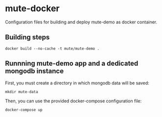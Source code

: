 # mute-docker

Configuration files for building and deploy mute-demo as docker container.

## Building steps 

```
docker build --no-cache -t mute/mute-demo .
```

## Runnning mute-demo app and a dedicated mongodb instance

First, you must create a directory in which mongodb data will be saved:
```
mkdir mute-data
```

Then, you can use the provided docker-compose configuration file:
```
docker-compose up
```
